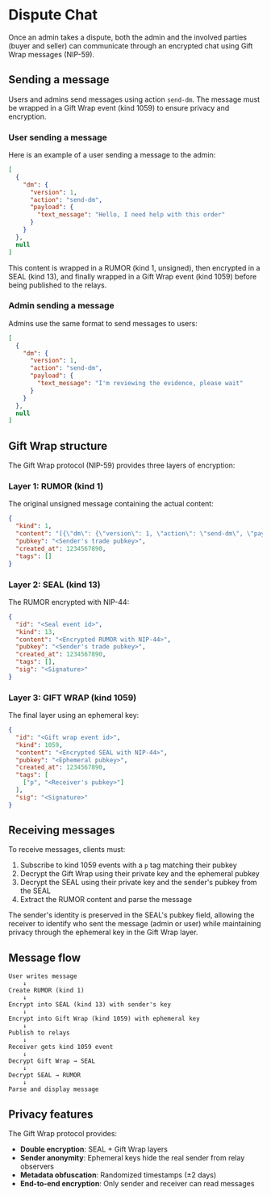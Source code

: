 # Dispute Chat

Once an admin takes a dispute, both the admin and the involved parties (buyer and seller) can communicate through an encrypted chat using Gift Wrap messages (NIP-59).

## Sending a message

Users and admins send messages using action `send-dm`. The message must be wrapped in a Gift Wrap event (kind 1059) to ensure privacy and encryption.

### User sending a message

Here is an example of a user sending a message to the admin:

```json
[
  {
    "dm": {
      "version": 1,
      "action": "send-dm",
      "payload": {
        "text_message": "Hello, I need help with this order"
      }
    }
  },
  null
]
```

This content is wrapped in a RUMOR (kind 1, unsigned), then encrypted in a SEAL (kind 13), and finally wrapped in a Gift Wrap event (kind 1059) before being published to the relays.

### Admin sending a message

Admins use the same format to send messages to users:

```json
[
  {
    "dm": {
      "version": 1,
      "action": "send-dm",
      "payload": {
        "text_message": "I'm reviewing the evidence, please wait"
      }
    }
  },
  null
]
```

## Gift Wrap structure

The Gift Wrap protocol (NIP-59) provides three layers of encryption:

### Layer 1: RUMOR (kind 1)

The original unsigned message containing the actual content:

```json
{
  "kind": 1,
  "content": "[{\"dm\": {\"version\": 1, \"action\": \"send-dm\", \"payload\": {\"text_message\": \"Hello\"}}}, null]",
  "pubkey": "<Sender's trade pubkey>",
  "created_at": 1234567890,
  "tags": []
}
```

### Layer 2: SEAL (kind 13)

The RUMOR encrypted with NIP-44:

```json
{
  "id": "<Seal event id>",
  "kind": 13,
  "content": "<Encrypted RUMOR with NIP-44>",
  "pubkey": "<Sender's trade pubkey>",
  "created_at": 1234567890,
  "tags": [],
  "sig": "<Signature>"
}
```

### Layer 3: GIFT WRAP (kind 1059)

The final layer using an ephemeral key:

```json
{
  "id": "<Gift wrap event id>",
  "kind": 1059,
  "content": "<Encrypted SEAL with NIP-44>",
  "pubkey": "<Ephemeral pubkey>",
  "created_at": 1234567890,
  "tags": [
    ["p", "<Receiver's pubkey>"]
  ],
  "sig": "<Signature>"
}
```

## Receiving messages

To receive messages, clients must:

1. Subscribe to kind 1059 events with a `p` tag matching their pubkey
2. Decrypt the Gift Wrap using their private key and the ephemeral pubkey
3. Decrypt the SEAL using their private key and the sender's pubkey from the SEAL
4. Extract the RUMOR content and parse the message

The sender's identity is preserved in the SEAL's pubkey field, allowing the receiver to identify who sent the message (admin or user) while maintaining privacy through the ephemeral key in the Gift Wrap layer.

## Message flow

```
User writes message
    ↓
Create RUMOR (kind 1)
    ↓
Encrypt into SEAL (kind 13) with sender's key
    ↓
Encrypt into Gift Wrap (kind 1059) with ephemeral key
    ↓
Publish to relays
    ↓
Receiver gets kind 1059 event
    ↓
Decrypt Gift Wrap → SEAL
    ↓
Decrypt SEAL → RUMOR
    ↓
Parse and display message
```

## Privacy features

The Gift Wrap protocol provides:

- **Double encryption**: SEAL + Gift Wrap layers
- **Sender anonymity**: Ephemeral keys hide the real sender from relay observers
- **Metadata obfuscation**: Randomized timestamps (±2 days)
- **End-to-end encryption**: Only sender and receiver can read messages
